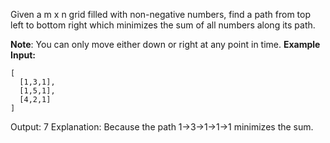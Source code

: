 Given a m x n grid filled with non-negative numbers, find a path from top left to bottom right which minimizes the sum of all numbers along its path.

**Note**: You can only move either down or right at any point in time.
**Example**
**Input:**
```
[
  [1,3,1],
  [1,5,1],
  [4,2,1]
]
```
Output: 7
Explanation: Because the path 1→3→1→1→1 minimizes the sum.
